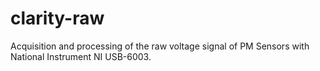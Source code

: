 # clarity-raw
Acquisition and processing of the raw voltage signal of PM Sensors with National Instrument NI USB-6003.
